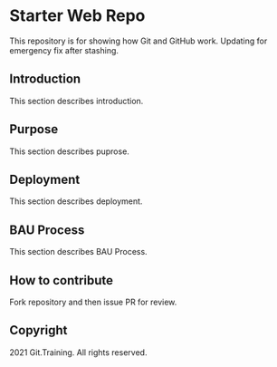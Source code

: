 # Starter Web Repo

This repository is for showing how Git and GitHub work.
Updating for emergency fix after stashing.

## Introduction

This section describes introduction. 

## Purpose

This section describes puprose.

## Deployment

This section describes deployment.

## BAU Process

This section describes BAU Process.

## How to contribute

Fork repository and then issue PR for review.

## Copyright

2021 Git.Training. All rights reserved.